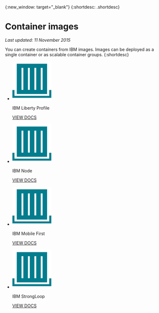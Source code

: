 {:new_window: target="_blank"}
{:shortdesc: .shortdesc}

# Container images
*Last updated: 11 November 2015*

You can create containers from IBM images. Images can be deployed as a single container or as scalable container groups.
{:shortdesc}

<ul class="runtimeIconList">
<li>
<p class="runtimeIcon"><img src="images/container-image_ibm.svg" alt="IBM images" /></p>
<p class="runtimeTitle">IBM Liberty Profile</p>
<p class="runtimeLink"><a format="html" href="../images/docker_image_ibmliberty/ibmliberty_starter.html" scope="peer">VIEW DOCS</a></p>
</li>
<li>
<p class="runtimeIcon"><img src="images/container-image_ibm.svg" alt="IBM images" /></p>
<p class="runtimeTitle">IBM Node</p>
<p class="runtimeLink"><a format="html" href="../images/docker_image_ibmnode/ibmnode_starter.html" scope="peer">VIEW DOCS</a></p>
</li>
<li>
<p class="runtimeIcon"><img src="images/container-image_ibm.svg" alt="IBM images" /></p>
<p class="runtimeTitle">IBM Mobile First</p>
<p class="runtimeLink"><a format="html" href="../images/mobilefirst/index.html" scope="peer">VIEW DOCS</a></p>
</li>
<li>
<p class="runtimeIcon"><img src="images/container-image_ibm.svg" alt="IBM images" /></p>
<p class="runtimeTitle">IBM StrongLoop</p>
<p class="runtimeLink"><a format="html" href="../images/ibmnode_strong_pm/ibmnode_strong-pm_starter.html" scope="peer">VIEW DOCS</a></p>
</li>
</ul>
